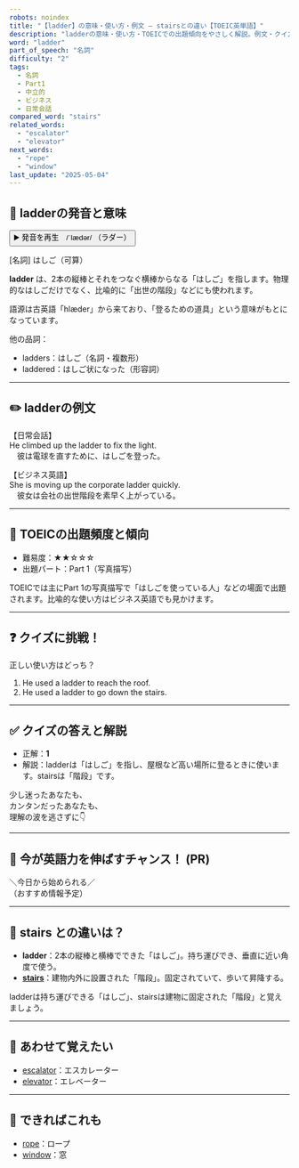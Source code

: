 ```yaml
---
robots: noindex
title: "【ladder】の意味・使い方・例文 ― stairsとの違い【TOEIC英単語】"
description: "ladderの意味・使い方・TOEICでの出題傾向をやさしく解説。例文・クイズ付きでstairsとの違いもわかりやすく学べます。"
word: "ladder"
part_of_speech: "名詞"
difficulty: "2"
tags:
  - 名詞
  - Part1
  - 中立的
  - ビジネス
  - 日常会話
compared_word: "stairs"
related_words:
  - "escalator"
  - "elevator"
next_words:
  - "rope"
  - "window"
last_update: "2025-05-04"
---
```


## 🔰 ladderの発音と意味

<button class="play-audio" onclick="playTTS('ladder')">
  <span class="play-audio-main">
    ▶️ 発音を再生　/ˈlædər/
  </span>
  <span class="play-audio-sub">
    （ラダー）
  </span>
</button>

[名詞] はしご（可算）

**ladder** は、2本の縦棒とそれをつなぐ横棒からなる「はしご」を指します。物理的なはしごだけでなく、比喩的に「出世の階段」などにも使われます。

語源は古英語「hlæder」から来ており、「登るための道具」という意味がもとになっています。

他の品詞：  
- ladders：はしご（名詞・複数形）
- laddered：はしご状になった（形容詞）

---

## ✏️ ladderの例文

【日常会話】  
He climbed up the ladder to fix the light.  
　彼は電球を直すために、はしごを登った。

【ビジネス英語】  
She is moving up the corporate ladder quickly.  
　彼女は会社の出世階段を素早く上がっている。

---

## 🎯 TOEICの出題頻度と傾向

- 難易度：★★☆☆☆
- 出題パート：Part 1（写真描写）

TOEICでは主にPart 1の写真描写で「はしごを使っている人」などの場面で出題されます。比喩的な使い方はビジネス英語でも見かけます。

---

## ❓ クイズに挑戦！

正しい使い方はどっち？

1. He used a ladder to reach the roof.  
2. He used a ladder to go down the stairs.

---

## ✅ クイズの答えと解説

- 正解：**1**
- 解説：ladderは「はしご」を指し、屋根など高い場所に登るときに使います。stairsは「階段」です。

少し迷ったあなたも、  
カンタンだったあなたも、  
理解の波を逃さずに👇️

---

## 🚀 今が英語力を伸ばすチャンス！ (PR)

<div class="info-center">
＼今日から始められる／<br>  
（おすすめ情報予定）
</div>

---

## 🤔  stairs との違いは？

- **ladder**：2本の縦棒と横棒でできた「はしご」。持ち運びでき、垂直に近い角度で使う。
- **[stairs](/stairs)**：建物内外に設置された「階段」。固定されていて、歩いて昇降する。

ladderは持ち運びできる「はしご」、stairsは建物に固定された「階段」と覚えましょう。

---

## 🧩 あわせて覚えたい

- [escalator](/escalator)：エスカレーター
- [elevator](/elevator)：エレベーター

---

## 📖 できればこれも

- [rope](/rope)：ロープ
- [window](/window)：窓

<!-- cvid: aid14_bid10 -->
